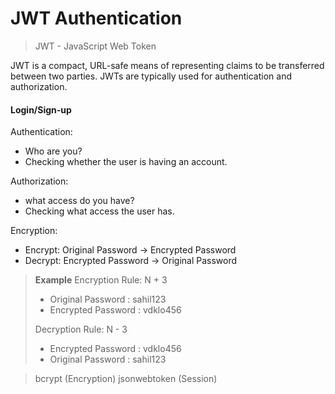 # JWT Authentication

> JWT - JavaScript Web Token

JWT is a compact, URL-safe means of representing claims to be transferred between two parties. JWTs are typically used for authentication and authorization.

#### Login/Sign-up

Authentication:

- Who are you?
- Checking whether the user is having an account.

Authorization:

- what access do you have?
- Checking what access the user has.

Encryption:

- Encrypt: Original Password -> Encrypted Password
- Decrypt: Encrypted Password -> Original Password

> **Example**
> Encryption Rule: N + 3
>
> - Original Password : sahil123
> - Encrypted Password : vdklo456
>
> Decryption Rule: N - 3
>
> - Encrypted Password : vdklo456
> - Original Password : sahil123

> bcrypt (Encryption)
> jsonwebtoken (Session)
